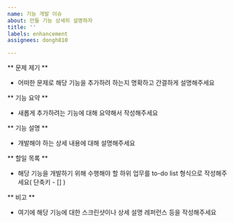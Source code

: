 ```yaml
---
name: 기능 개발 이슈
about: 만들 기능 상세히 설명하자
title: ''
labels: enhancement
assignees: dongh810

---
```


** 문제 제기 **
- 어떠한 문제로 해당 기능을 추가하려 하는지 명확하고 간결하게 설명해주세요

** 기능 요약 **
- 새롭게 추가하려는 기능에 대해 요약해서 작성해주세요

** 기능 설명 **
- 개발해야 하는 상세 내용에 대해 설명해주세요

** 할일 목록 **
- 해당 기능을 개발하기 위해 수행해야 할 하위 업무를 to-do list 형식으로 작성해주세요( 단축키 - [] )

** 비고 **
- 여기에 해당 기능에 대한 스크린샷이나 상세 설명 레퍼런스 등을 작성해주세요
